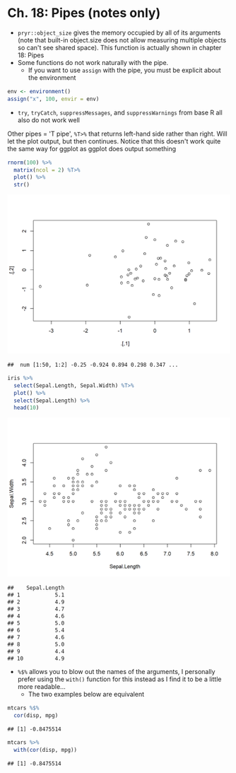 


# Ch. 18: Pipes (notes only)

* `pryr::object_size` gives the memory occupied by all of its arguments (note that built-in object.size does not allow measuring multiple objects so can't see shared space). This function is actually shown in chapter 18: Pipes
* Some functions do not work naturally with the pipe.
    + If you want to use `assign` with the pipe, you must be explicit about the environment


```r
env <- environment()
assign("x", 100, envir = env)
```

* `try`, `tryCatch`, `suppressMessages`, and `suppressWarnings` from base R all also do not work well

Other pipes = 'T pipe', `%T>%` that returns left-hand side rather than right.  Will let the plot output, but then continues.  Notice that this doesn't work quite the same way for ggplot as ggplot does output something


```r
rnorm(100) %>%
  matrix(ncol = 2) %T>%
  plot() %>% 
  str()
```

<img src="18-pipes_files/figure-html/unnamed-chunk-2-1.png" width="672" />

```
##  num [1:50, 1:2] -0.25 -0.924 0.894 0.298 0.347 ...
```

```r
iris %>% 
  select(Sepal.Length, Sepal.Width) %T>%  
  plot() %>% 
  select(Sepal.Length) %>% 
  head(10)
```

<img src="18-pipes_files/figure-html/unnamed-chunk-2-2.png" width="672" />

```
##    Sepal.Length
## 1           5.1
## 2           4.9
## 3           4.7
## 4           4.6
## 5           5.0
## 6           5.4
## 7           4.6
## 8           5.0
## 9           4.4
## 10          4.9
```

* `%$%` allows you to blow out the names of the arguments, I personally prefer using the `with()` function for this instead as I find it to be a little more readable...
    * The two examples below are equivalent
  

```r
mtcars %$%
  cor(disp, mpg)
```

```
## [1] -0.8475514
```

```r
mtcars %>%
  with(cor(disp, mpg))
```

```
## [1] -0.8475514
```

